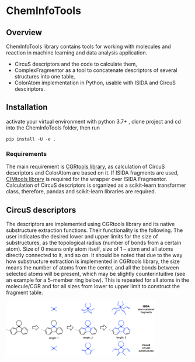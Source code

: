 # ChemInfoTools

## Overview

ChemInfoTools library contains tools for working with molecules and reaction in machine learning and data analysis application.

- CircuS descriptors and the code to calculate them,
- ComplexFragmentor as a tool to concatenate descriptors of several structures into one table,
- ColorAtom implementation in Python, usable with ISIDA and CircuS desciriptors.

## Installation

activate your virtual environment with python 3.7+ , clone project and cd into the ChemInfoTools folder, then run
    
    pip install -U -e .

### Requirements

The main requirement is [CGRtools library](https://github.com/cimm-kzn/CGRtools), as calculation of CircuS descriptors and ColorAtom are based on it.
If ISIDA fragments are used, [CIMtools library](https://github.com/cimm-kzn/CIMtools) is required for the wrapper over ISIDA Fragmentor.
Calculation of CircuS descriptors is organized as a scikit-learn transformer class, therefore, pandas and scikit-learn libraries are required.

## CircuS descriptors

The descriptors are implemented using CGRtools library and its native substructure extraction functions. Their functionality is the following. The user indicates the desired lower and upper limits for the size of substructures, as the topological radius (number of bonds from a certain atom). Size of 0 means only atom itself, size of 1 – atom and all atoms directly connected to it, and so on. It should be noted that due to the way how substructure extraction is implemented in CGRtools library, the size means the number of atoms from the center, and all the bonds between selected atoms will be present, which may be slightly counterintuitive (see an example for a 5-member ring below). This is repeated for all atoms in the molecule/CGR and for all sizes from lower to upper limit to construct the fragment table.

![Demonstration of CircuS](/docs/img/circus-demo1.png)